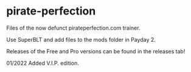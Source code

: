 # pirate-perfection

Files of the now defunct pirateperfection.com trainer.

Use SuperBLT and add files to the mods folder in Payday 2.

Releases of the Free and Pro versions can be found in the releases tab!

01/2022
Added V.I.P. edition.
